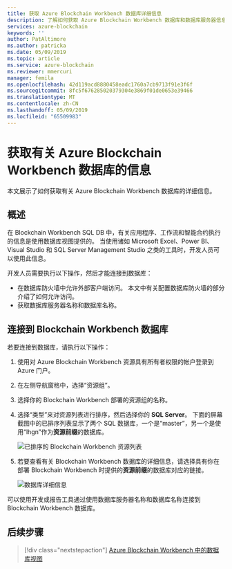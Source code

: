 ```yaml
---
title: 获取 Azure Blockchain Workbench 数据库详细信息
description: 了解如何获取 Azure Blockchain Workbench 数据库和数据库服务器信息。
services: azure-blockchain
keywords: ''
author: PatAltimore
ms.author: patricka
ms.date: 05/09/2019
ms.topic: article
ms.service: azure-blockchain
ms.reviewer: mmercuri
manager: femila
ms.openlocfilehash: 42d119acd8880458eadc1760a7cb9713f91e3f6f
ms.sourcegitcommit: 8fc5f676285020379304e3869f01de0653e39466
ms.translationtype: MT
ms.contentlocale: zh-CN
ms.lasthandoff: 05/09/2019
ms.locfileid: "65509983"
---
```

# <a name="get-information-about-your-azure-blockchain-workbench-database"></a>获取有关 Azure Blockchain Workbench 数据库的信息

本文展示了如何获取有关 Azure Blockchain Workbench 数据库的详细信息。

## <a name="overview"></a>概述

在 Blockchain Workbench SQL DB 中，有关应用程序、工作流和智能合约执行的信息是使用数据库视图提供的。 当使用诸如 Microsoft Excel、Power BI、Visual Studio 和 SQL Server Management Studio 之类的工具时，开发人员可以使用此信息。

开发人员需要执行以下操作，然后才能连接到数据库：

* 在数据库防火墙中允许外部客户端访问。 本文中有关配置数据库防火墙的部分介绍了如何允许访问。
* 获取数据库服务器名称和数据库名称。

## <a name="connect-to-the-blockchain-workbench-database"></a>连接到 Blockchain Workbench 数据库

若要连接到数据库，请执行以下操作：

1. 使用对 Azure Blockchain Workbench 资源具有所有者权限的帐户登录到 Azure 门户。
2. 在左侧导航窗格中，选择“资源组”。
3. 选择你的 Blockchain Workbench 部署的资源组的名称。
4. 选择“类型”来对资源列表进行排序，然后选择你的 **SQL Server**。 下面的屏幕截图中的已排序列表显示了两个 SQL 数据库，一个是“master”，另一个是使用“lhgn”作为**资源前缀**的数据库。

   ![已排序的 Blockchain Workbench 资源列表](./media/getdb-details/sorted-workbench-resource-list.png)

5. 若要查看有关 Blockchain Workbench 数据库的详细信息，请选择具有你在部署 Blockchain Workbench 时提供的**资源前缀**的数据库对应的链接。

   ![数据库详细信息](./media/getdb-details/workbench-db-details.png)

可以使用开发或报告工具通过使用数据库服务器名称和数据库名称连接到 Blockchain Workbench 数据库。

## <a name="next-steps"></a>后续步骤

> [!div class="nextstepaction"]
> [Azure Blockchain Workbench 中的数据库视图](database-views.md)